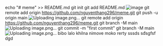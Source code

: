 echo "# meme" >> README.md
git init
git add README.md
![image](https://github.com/nguyenthang296/meme/assets/130072062/318b6bca-7473-4a08-8a3b-74973b1460b6)
git remote add origin https://github.com/nguyenthang296/meme.git
git push -u origin main
![Uploading image.png…]()
git remote add origin https://github.com/nguyenthang296/meme.git
git branch -M main
![Uploading image.png…]()
git commit -m "first commit"
git branch -M main
![Uploading image.png…]()
bibo 
lalo
khilna
nimove
moko
rerty
sssds
sđsgfsf
dgd
